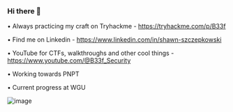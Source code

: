 ### Hi there 👋


•	Always practicing my craft on Tryhackme - https://tryhackme.com/p/B33f

•	Find me on Linkedin - https://www.linkedin.com/in/shawn-szczepkowski

•	YouTube for CTFs, walkthroughs and other cool things - https://www.youtube.com/@B33f_Security

•	Working towards PNPT

•	Current progress at WGU 

![image](https://user-images.githubusercontent.com/130265537/232260884-f6bd1ee8-d6e4-4ca3-bfc0-cf67a89e470b.png)
